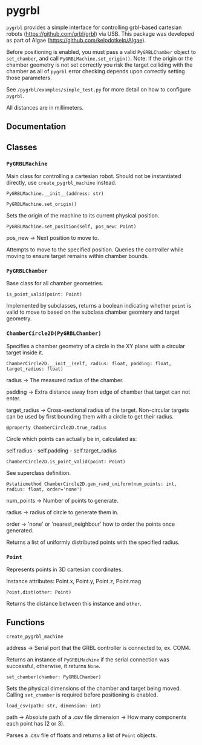 # pygrbl

`pygrbl` provides a simple interface for controlling grbl-based
cartesian robots (https://github.com/grbl/grbl) via USB. This package was developed 
as part of Algae (https://github.com/kelpdotkelp/Algae).

Before positioning is enabled, you must pass a valid `PyGRBLChamber`
object to `set_chamber`, and call `PyGRBLMachine.set_origin()`. Note:
if the origin or the chamber geometry is not set correctly you risk 
the target colliding with the chamber as all of `pygrbl` error checking depends
upon correctly setting those parameters.

See `/pygrbl/examples/simple_test.py` for more detail on how to configure `pygrbl`.

All distances are in millimeters.

## Documentation

## Classes

### `PyGRBLMachine`

Main class for controlling a cartesian robot. Should not be instantiated directly,
use `create_pygrbl_machine` instead.

`PyGRBLMachine.__init__(address: str)`

`PyGRBLMachine.set_origin()`

Sets the origin of the machine to its current physical position.

`PyGRBLMachine.set_position(self, pos_new: Point)`

pos_new -> Next position to move to.

Attempts to move to the specified position. Queries the controller while
moving to ensure target remains within chamber bounds.

### `PyGRBLChamber`

Base class for all chamber geometries.

`is_point_valid(point: Point)`

Implemented by subclasses, returns a boolean indicating whether
`point` is valid to move to based on the subclass chamber geomtery and
target geometry.

### `ChamberCircle2D(PyGRBLChamber)`

Specifies a chamber geometry of a circle in the XY plane with a
circular target inside it.

`ChamberCircle2D.__init__(self, radius: float, padding: float, target_radius: float)`

radius -> The measured radius of the chamber.

padding -> Extra distance away from edge of chamber that target can not enter.

target_radius -> Cross-sectional radius of the target. Non-circular targets can
be used by first bounding them with a circle to get their radius.


`@property ChamberCircle2D.true_radius`

Circle which points can actually be in, calculated as:

self.radius - self.padding - self.target_radius

`ChamberCircle2D.is_point_valid(point: Point)`

See superclass definition.

`@staticmethod ChamberCircle2D.gen_rand_uniform(num_points: int, radius: float, order='none')`

num_points -> Number of points to generate.

radius -> radius of circle to generate them in.

order -> 'none' or 'nearest_neighbour' how to order the points once generated.

Returns a list of uniformly distributed points with the specified radius.

### `Point`

Represents points in 3D cartesian coordinates.

Instance attributes:
Point.x, Point.y, Point.z, Point.mag

`Point.dist(other: Point)`

Returns the distance between this instance and `other`.

## Functions

`create_pygrbl_machine`

address -> Serial port that the GRBL controller is connected to, ex. COM4.

Returns an instance of `PyGRBLMachine` if the serial connection was successful,
otherwise, it returns `None`.

`set_chamber(chamber: PyGRBLChamber)`

Sets the physical dimensions of the chamber and target being moved. 
Calling `set_chamber` is required before positioning is enabled.

`load_csv(path: str, dimension: int)`

path -> Absolute path of a .csv file
dimension -> How many components each point has (2 or 3).

Parses a .csv file of floats and returns a list of `Point` objects.




